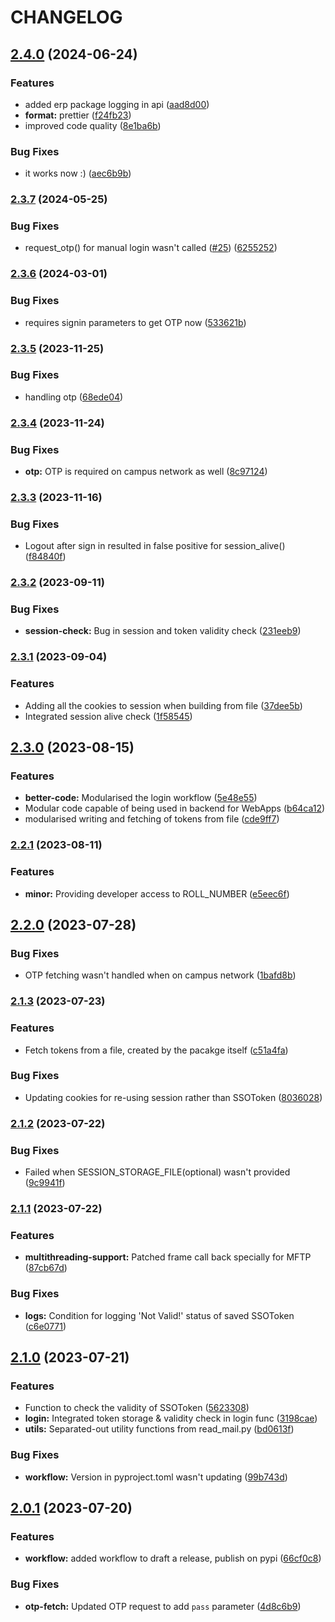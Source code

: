 # CHANGELOG

 ## [2.4.0](https://github.com/proffapt/iitkgp-erp-login-pypi/compare/v2.3.7...v2.4.0) (2024-06-24)


### Features

* added erp package logging in api ([aad8d00](https://github.com/proffapt/iitkgp-erp-login-pypi/commit/aad8d004a46b64244ba7bdf3367d9d625a617b5a))
* **format:** prettier ([f24fb23](https://github.com/proffapt/iitkgp-erp-login-pypi/commit/f24fb239b417d4b310340d5aa63bc09b2605ec9e))
* improved code quality ([8e1ba6b](https://github.com/proffapt/iitkgp-erp-login-pypi/commit/8e1ba6b37cb1b486616945ce98aacfa788c11e0f))


### Bug Fixes

* it works now :) ([aec6b9b](https://github.com/proffapt/iitkgp-erp-login-pypi/commit/aec6b9be9cbd9597d7942d7e1c3351dc8efc0278))

 
 ### [2.3.7](https://github.com/proffapt/iitkgp-erp-login-pypi/compare/v2.3.6...v2.3.7) (2024-05-25)


### Bug Fixes

* request_otp() for manual login wasn't called ([#25](https://github.com/proffapt/iitkgp-erp-login-pypi/issues/25)) ([6255252](https://github.com/proffapt/iitkgp-erp-login-pypi/commit/6255252b0624b85c8d5e0c22bb6b5182f33f21b6))

 
 ### [2.3.6](https://github.com/proffapt/iitkgp-erp-login-pypi/compare/v2.3.5...v2.3.6) (2024-03-01)


### Bug Fixes

* requires signin parameters to get OTP now ([533621b](https://github.com/proffapt/iitkgp-erp-login-pypi/commit/533621bcefbce518467d3379880fc752a4a19474))

 
 ### [2.3.5](https://github.com/proffapt/iitkgp-erp-login-pypi/compare/v2.3.4...v2.3.5) (2023-11-25)


### Bug Fixes

* handling otp ([68ede04](https://github.com/proffapt/iitkgp-erp-login-pypi/commit/68ede04e3b941e69896c26972903a68f36fa22d7))

 
 ### [2.3.4](https://github.com/proffapt/iitkgp-erp-login-pypi/compare/v2.3.3...v2.3.4) (2023-11-24)


### Bug Fixes

* **otp:** OTP is required on campus network as well ([8c97124](https://github.com/proffapt/iitkgp-erp-login-pypi/commit/8c97124eb4bbff83978294971b36aaf6306b01ca))

 
 ### [2.3.3](https://github.com/proffapt/iitkgp-erp-login-pypi/compare/v2.3.2...v2.3.3) (2023-11-16)


### Bug Fixes

* Logout after sign in resulted in false positive for session_alive() ([f84840f](https://github.com/proffapt/iitkgp-erp-login-pypi/commit/f84840f1a1a41046e36a6b80d939921beaefb706))

 
 ### [2.3.2](https://github.com/proffapt/iitkgp-erp-login-pypi/compare/v2.3.1...v2.3.2) (2023-09-11)


### Bug Fixes

* **session-check:** Bug in session and token validity check ([231eeb9](https://github.com/proffapt/iitkgp-erp-login-pypi/commit/231eeb9e07930080a918eda8c737516d32a318a9))

 
 ### [2.3.1](https://github.com/proffapt/iitkgp-erp-login-pypi/compare/v2.3.0...v2.3.1) (2023-09-04)


### Features

* Adding all the cookies to session when building from file ([37dee5b](https://github.com/proffapt/iitkgp-erp-login-pypi/commit/37dee5ba5e885809795ba8a2d3b5fe8be017ae47))
* Integrated session alive check ([1f58545](https://github.com/proffapt/iitkgp-erp-login-pypi/commit/1f585459074f19d512769a9ee245eb2ec6d75f56))

 
 ## [2.3.0](https://github.com/proffapt/iitkgp-erp-login-pypi/compare/v2.2.1...v2.3.0) (2023-08-15)


### Features

* **better-code:** Modularised the login workflow ([5e48e55](https://github.com/proffapt/iitkgp-erp-login-pypi/commit/5e48e55d7285eb542253b66c6a00a911241b5dba))
* Modular code capable of being used in backend for WebApps ([b64ca12](https://github.com/proffapt/iitkgp-erp-login-pypi/commit/b64ca12a28a76b4850dbc342e30b7b8fc8a95346))
* modularised writing and fetching of tokens from file ([cde9ff7](https://github.com/proffapt/iitkgp-erp-login-pypi/commit/cde9ff7e18e0149a0af707eb31b82f3d647ad96f))

 
 ### [2.2.1](https://github.com/proffapt/iitkgp-erp-login-pypi/compare/v2.2.0...v2.2.1) (2023-08-11)


### Features

* **minor:** Providing developer access to ROLL_NUMBER ([e5eec6f](https://github.com/proffapt/iitkgp-erp-login-pypi/commit/e5eec6fb74ea30baca3e55b150283739ecf32e23))

 
 ## [2.2.0](https://github.com/proffapt/iitkgp-erp-login-pypi/compare/v2.1.3...v2.2.0) (2023-07-28)


### Bug Fixes

* OTP fetching wasn't handled when on campus network ([1bafd8b](https://github.com/proffapt/iitkgp-erp-login-pypi/commit/1bafd8bd0bbf53004fd89ab0cc0e0af39abb8ed9))

 
 ### [2.1.3](https://github.com/proffapt/iitkgp-erp-login-pypi/compare/v2.1.2...v2.1.3) (2023-07-23)


### Features

* Fetch tokens from a file, created by the pacakge itself ([c51a4fa](https://github.com/proffapt/iitkgp-erp-login-pypi/commit/c51a4fa7855bc945e2751d2d9c6c14d35fa3a5c6))


### Bug Fixes

* Updating cookies for re-using session rather than SSOToken ([8036028](https://github.com/proffapt/iitkgp-erp-login-pypi/commit/8036028192a1485f553becc9b377bd3bdcdf21d2))

 
 ### [2.1.2](https://github.com/proffapt/iitkgp-erp-login-pypi/compare/v2.1.1...v2.1.2) (2023-07-22)


### Bug Fixes

* Failed when SESSION_STORAGE_FILE(optional) wasn't provided ([9c9941f](https://github.com/proffapt/iitkgp-erp-login-pypi/commit/9c9941fab926195916506ae7101c07b045d9d579))

 
 ### [2.1.1](https://github.com/proffapt/iitkgp-erp-login-pypi/compare/v2.1.0...v2.1.1) (2023-07-22)


### Features

* **multithreading-support:** Patched frame call back specially for MFTP ([87cb67d](https://github.com/proffapt/iitkgp-erp-login-pypi/commit/87cb67daeafddf97f2b687d92c776627448b0b99))


### Bug Fixes

* **logs:** Condition for logging 'Not Valid!' status of saved SSOToken ([c6e0771](https://github.com/proffapt/iitkgp-erp-login-pypi/commit/c6e077115823cb83482ac298caed727c98fdeb47))

 
 ## [2.1.0](https://github.com/proffapt/iitkgp-erp-login-pypi/compare/v2.0.1...v2.1.0) (2023-07-21)


### Features

* Function to check the validity of SSOToken ([5623308](https://github.com/proffapt/iitkgp-erp-login-pypi/commit/56233081c5334b6205dba2f8a8abbc6368b32191))
* **login:** Integrated token storage & validity check in login func ([3198cae](https://github.com/proffapt/iitkgp-erp-login-pypi/commit/3198cae185af06b4e14dfd0fc1bf8a16b7d35d26))
* **utils:** Separated-out utility functions from read_mail.py ([bd0613f](https://github.com/proffapt/iitkgp-erp-login-pypi/commit/bd0613f8908ce4ebc96cf3648570b55ad44df31a))


### Bug Fixes

* **workflow:** Version in pyproject.toml wasn't updating ([99b743d](https://github.com/proffapt/iitkgp-erp-login-pypi/commit/99b743dc113ff386945604e839efdb433eb4a9d9))


 ## [2.0.1](https://github.com/proffapt/iitkgp-erp-login-pypi/compare/v2.0.0...v2.0.1) (2023-07-20)
 
 
### Features

* **workflow:** added workflow to draft a release, publish on pypi ([66cf0c8](https://github.com/proffapt/iitkgp-erp-login-pypi/commit/66cf0c8ff0d309499cb91110a369ae4dcfba5a63))

### Bug Fixes

* **otp-fetch:** Updated OTP request to add `pass` parameter ([4d8c6b9](https://github.com/proffapt/iitkgp-erp-login-pypi/commit/4d8c6b93ade4720b6daaf0876483a08722702bc5))
